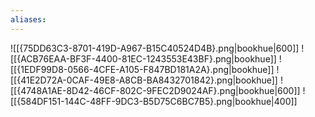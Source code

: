 ```yaml
---
aliases:
---
```


![[{75DD63C3-8701-419D-A967-B15C40524D4B}.png|bookhue|600]]
![[{ACB76EAA-BF3F-4400-81EC-1243553E43BF}.png|bookhue]]
![[{1EDF99D8-0566-4CFE-A105-F847BD181A2A}.png|bookhue]]
![[{41E2D72A-0CAF-49E8-A8CB-BA8432701842}.png|bookhue]]
![[{4748A1AE-8D42-46CF-802C-9FEC2D9024AF}.png|bookhue|600]]
![[{584DF151-144C-48FF-9DC3-B5D75C6BC7B5}.png|bookhue|400]]
